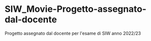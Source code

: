 # SIW_Movie-Progetto-assegnato-dal-docente
Progetto assegnato dal docente per l'esame di SIW anno 2022/23

